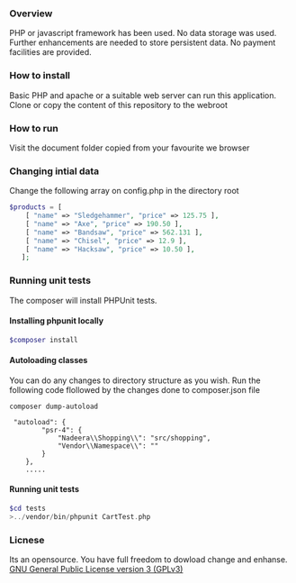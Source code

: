 ### Overview
PHP or javascript framework has been used. No data storage was used. Further enhancements are needed to store persistent data. No payment facilities are provided.

### How to install
Basic PHP and apache or a suitable web server can run this application. 
Clone or copy the content of this repository to the webroot

### How to run
Visit the document folder copied from your favourite we browser

### Changing intial data
Change the following array on config.php in the directory root

```php
$products = [
    [ "name" => "Sledgehammer", "price" => 125.75 ],
    [ "name" => "Axe", "price" => 190.50 ],
    [ "name" => "Bandsaw", "price" => 562.131 ],
    [ "name" => "Chisel", "price" => 12.9 ],
    [ "name" => "Hacksaw", "price" => 10.50 ],
   ];
```

### Running unit tests
The composer will install PHPUnit tests.

#### Installing phpunit locally
```php
$composer install
```

#### Autoloading classes
You can do any changes to directory structure as you wish. Run the following code flollowed by the changes done to composer.json file
```
composer dump-autoload
```  
```
 "autoload": {
        "psr-4": {
            "Nadeera\\Shopping\\": "src/shopping",
            "Vendor\\Namespace\\": ""
        }
    },
    .....
```



#### Running unit tests
```php
$cd tests
>../vendor/bin/phpunit CartTest.php
```


### Licnese
Its an opensource. You have full freedom to dowload change and enhanse.
[GNU General Public License version 3 (GPLv3)](https://www.gnu.org/licenses/quick-guide-gplv3.en.html#:~:text=Tivoization%20is%20a%20dangerous%20attempt,modified%20software%20on%20the%20device.)
